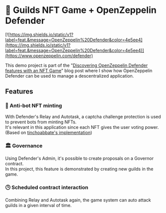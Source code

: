 # 🏰 Guilds NFT Game + OpenZeppelin Defender

[![https://img.shields.io/static/v1?label=feat.&message=OpenZeppelin%20Defender&color=4e5ee4](https://img.shields.io/static/v1?label=feat.&message=OpenZeppelin%20Defender&color=4e5ee4)](https://www.openzeppelin.com/defender)

This demo project is part of the "[Discovering OpenZeppelin Defender features with an NFT Game](https://dev.to/heymarkkop/discovering-openzeppelin-defender-features-with-an-nft-game-4p0a)" blog post where I show how OpenZeppelin Defender can be used to manage a descentralized application.

## Features

### 🤖 Anti-bot NFT minting

With Defender's Relay and Autotask, a captcha challenge protection is used to prevent bots from minting NFTs.  
It's relevant in this application since each NFT gives the user voting power.  
(Based on [tinchoabbate's implementation](https://forum.openzeppelin.com/t/human-first-nft-mints/21921))

### 🏛️ Governance

Using Defender's Admin, it's possible to create proposals on a Governor contract.  
In this project, this feature is demonstrated by creating new guilds in the game.  

### 🕒 Scheduled contract interaction

Combining Relay and Autotask again, the game system can auto attack guilds in a given interval of time.


